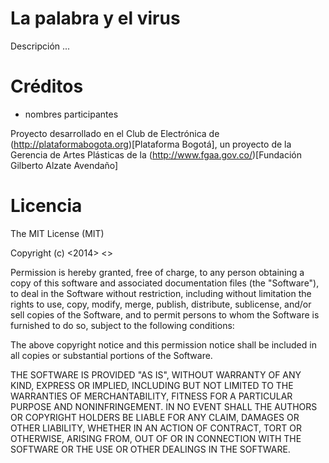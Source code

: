 # La palabra y el virus

Descripción ...


# Créditos

* nombres participantes

Proyecto desarrollado en el Club de Electrónica de (http://plataformabogota.org)[Plataforma Bogotá], un proyecto de la Gerencia de Artes Plásticas de la (http://www.fgaa.gov.co/)[Fundación Gilberto Alzate Avendaño]


# Licencia

The MIT License (MIT)

Copyright (c) <2014> <>

Permission is hereby granted, free of charge, to any person obtaining a copy
of this software and associated documentation files (the "Software"), to deal
in the Software without restriction, including without limitation the rights
to use, copy, modify, merge, publish, distribute, sublicense, and/or sell
copies of the Software, and to permit persons to whom the Software is
furnished to do so, subject to the following conditions:

The above copyright notice and this permission notice shall be included in
all copies or substantial portions of the Software.

THE SOFTWARE IS PROVIDED "AS IS", WITHOUT WARRANTY OF ANY KIND, EXPRESS OR
IMPLIED, INCLUDING BUT NOT LIMITED TO THE WARRANTIES OF MERCHANTABILITY,
FITNESS FOR A PARTICULAR PURPOSE AND NONINFRINGEMENT. IN NO EVENT SHALL THE
AUTHORS OR COPYRIGHT HOLDERS BE LIABLE FOR ANY CLAIM, DAMAGES OR OTHER
LIABILITY, WHETHER IN AN ACTION OF CONTRACT, TORT OR OTHERWISE, ARISING FROM,
OUT OF OR IN CONNECTION WITH THE SOFTWARE OR THE USE OR OTHER DEALINGS IN
THE SOFTWARE.
